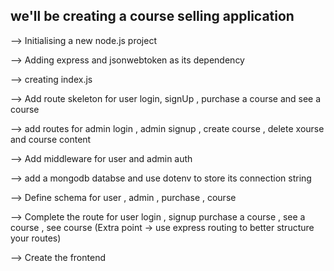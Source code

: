 ## we'll be creating a course selling application 

--> Initialising a new node.js project 

--> Adding express and jsonwebtoken as its dependency

--> creating index.js

--> Add route skeleton for user login, signUp , purchase a course and see a course

--> add routes for admin login , admin signup ,  create course , delete xourse and course content

--> Add middleware for user and admin auth

--> add a mongodb databse and use dotenv to store its connection string 

--> Define schema for user , admin , purchase , course

--> Complete the route for user login , signup  purchase a course , see a course , see course (Extra point -> use express routing to better structure your routes)

--> Create the frontend 